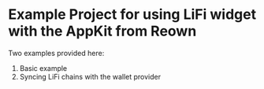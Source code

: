 # Example Project for using LiFi widget with the AppKit from Reown

Two examples provided here:
  1. Basic example
  2. Syncing LiFi chains with the wallet provider